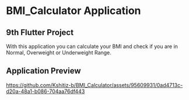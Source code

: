 # BMI_Calculator Application

## 9th Flutter Project
With this application you can calculate your BMI and check if you are in Normal, Overweight or Underweight Range.

## Application Preview

https://github.com/Kshitiz-b/BMI_Calculator/assets/95609931/0ad4713c-d20a-48a1-b086-704aa76df443

